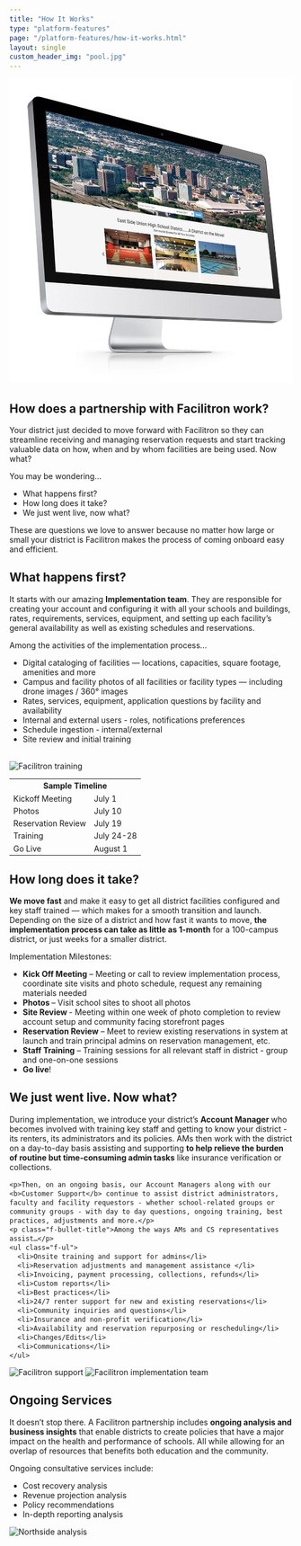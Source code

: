 ```yaml
---
title: "How It Works"
type: "platform-features"
page: "/platform-features/how-it-works.html"
layout: single
custom_header_img: "pool.jpg"
---
```


<div class="row mb-5 px-5 align-items-end">
  <div class="col-md-6"><img src="/images/overview/overview-01.jpg" class="img-fluid" alt="Facilitron Overview"></div>
  <div class="col-md-6">
    <h2 class="h2-responsive">How does a partnership with Facilitron work?</h2>
    <p>Your district just decided to move forward with Facilitron so they can streamline receiving and managing reservation requests and start tracking valuable data on how, when and by whom facilities are being used. Now what?</p>
    <p class="f-bullet-title">You may be wondering…</p>
    <ul class="f-ul">
      <li>What happens first?</li>
      <li>How long does it take?</li>
      <li>We just went live, now what?</li>
    </ul>
    <p>These are questions we love to answer because no matter how large or small your district is Facilitron makes the process of coming onboard easy and efficient.</p>
  </div>
</div>


<div class="row mb-5 px-5 align-items-end">
  <div class="col-md-6">
    <h2 class="h2-responsive vertical-callout">What happens first?</h2>
    <p>It starts with our amazing <b>Implementation team</b>. They are responsible for creating your account and configuring it with all your schools and buildings, rates, requirements, services, equipment, and setting up each facility’s general availability as well as existing schedules and reservations. </p>
    <p>Among the activities of the implementation process… </p>
    <ul class="f-ul">
      <li>Digital cataloging of facilities &mdash; locations, capacities, square footage, amenities and more</li>
      <li>Campus and facility photos of all facilities or facility types &mdash; including drone images / 360&deg; images</li>
      <li>Rates, services, equipment, application questions by facility and availability </li>
      <li>Internal and external users - roles, notifications preferences</li>
      <li>Schedule ingestion - internal/external</li>
      <li>Site review and initial training</li>
    </ul>
  </div>
  <div class="col-md-6">
    <img src="/images/overview/hiw-implementation-01.jpg" alt="" class="img-fluid mb-3">
    <img src="/images/overview/hiw-implementation-02.jpg" alt="" class="img-fluid mb-3">
    <img src="/images/overview/hiw-implementation-03.jpg" alt="" class="img-fluid mb-3">
  </div>
</div>

<div class="row mb-5 px-5 align-items-center">
  <div class="col-md-6">
    <img src="/images/overview/hiw-how-long.jpg" alt="Facilitron training" class="img-fluid mb-3">
    <table class="f-table">
        <tr>
          <th colspan="2">Sample Timeline</th>
        </tr>
          <tr>
            <td>Kickoff Meeting</td>
            <td>July 1</td>
          </tr>
          <tr>
            <td>Photos</td>
            <td>July 10</td>
          </tr>
          <tr>
            <td>Reservation Review</td>
            <td>July 19</td>
          </tr>
          <tr>
            <td>Training</td>
            <td>July 24-28</td>
          </tr>
          <tr>
            <td>Go Live</td>
            <td>August 1</td>
          </tr>
        </table>
  </div>
  <div class="col-md-6">
    <h2 class="h2-responsive vertical-callout">How long does it take?</h2>
    <p><b>We move fast</b> and make it easy to get all district facilities configured and key staff trained &mdash; which makes for a smooth transition and launch. Depending on the size of a district and how fast it wants to move, <b>the implementation process can take as little as 1-month</b> for a 100-campus district, or just weeks for a smaller district.</p>
    <p class="f-bullet-title">Implementation Milestones:</p>
    <ul class="f-ul">
      <li><b>Kick Off Meeting</b> – Meeting or call to review implementation process, coordinate site visits and photo schedule, request any remaining materials needed</li>
      <li><b>Photos </b>– Visit school sites to shoot all photos</li>
      <li><b>Site Review </b>- Meeting within one week of photo completion to review account setup and community facing storefront pages</li>
      <li><b>Reservation Review</b> – Meet to review existing reservations in system at launch and train principal admins on reservation management, etc.</li>
      <li><b>Staff Training</b> – Training sessions for all relevant staff in district - group and one-on-one sessions</li>
      <li><b>Go live</b>!</li>
    </ul>
  </div>
</div>

<div class="row mb-5 px-5 align-items-center">
  <div class="col-md-6">
    <h2 class="h2-responsive vertical-callout">We just went live. Now what?</h2>
    <p> During implementation, we introduce your district’s <b>Account Manager</b> who becomes involved with training key staff and getting to know your district - its renters, its administrators and its policies. AMs then work with the district on a day-to-day basis assisting and supporting <b>to help relieve the burden of routine but time-consuming admin tasks</b> like insurance verification or collections. </p>

    <p>Then, on an ongoing basis, our Account Managers along with our <b>Customer Support</b> continue to assist district administrators, faculty and facility requestors - whether school-related groups or community groups - with day to day questions, ongoing training, best practices, adjustments and more.</p>
    <p class="f-bullet-title">Among the ways AMs and CS representatives assist…</p>
    <ul class="f-ul">
      <li>Onsite training and support for admins</li>
      <li>Reservation adjustments and management assistance </li>
      <li>Invoicing, payment processing, collections, refunds</li>
      <li>Custom reports</li>
      <li>Best practices</li>
      <li>24/7 renter support for new and existing reservations</li>
      <li>Community inquiries and questions</li>
      <li>Insurance and non-profit verification</li>
      <li>Availability and reservation repurposing or rescheduling</li>
      <li>Changes/Edits</li>
      <li>Communications</li>
    </ul>
  </div>
  <div class="col-md-6">
    <img src="/images/overview/hiw-support-01.jpg" alt="Facilitron support" class="img-fluid mb-3">
    <img src="/images/overview/hiw-support-02.jpg" alt="Facilitron implementation team" class="img-fluid">
  </div>
</div>

<div class="row mb-5 pl-5 align-items-center">
  <div class="col-md-6">
    <h2 class="h2-responsive vertical-callout">Ongoing Services</h2>
    <p>It doesn’t stop there. A Facilitron partnership includes <b>ongoing analysis and business insights</b> that enable districts to create policies that have a major impact on the health and performance of schools.  All while allowing for an overlap of resources that benefits both education and the community. </p>
    <p>Ongoing consultative services include:</p>
    <ul class="f-ul">
      <li>Cost recovery analysis</li>
      <li>Revenue projection analysis</li>
      <li>Policy recommendations</li>
      <li>In-depth reporting analysis</li>
    </ul>
  </div>
  <div class="col-md-6">
    <img src="/images/overview/hiw-northside-analysis.jpg" alt="Northside analysis" class="img-fluid">
  </div>
</div>